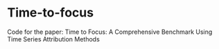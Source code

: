# Time-to-focus
Code for the paper: Time to Focus: A Comprehensive Benchmark Using Time Series Attribution Methods

